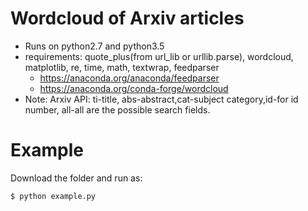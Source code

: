 Wordcloud of Arxiv articles
==========================


- Runs on python2.7 and python3.5
- requirements: quote_plus(from url_lib or urllib.parse), wordcloud, matplotlib, re, time, math, textwrap, feedparser
  * https://anaconda.org/anaconda/feedparser
  * https://anaconda.org/conda-forge/wordcloud
- Note: Arxiv API: ti-title, abs-abstract,cat-subject category,id-for id number, all-all   are the possible search fields.


Example
=======

Download the folder and run as: 
```
$ python example.py
```




